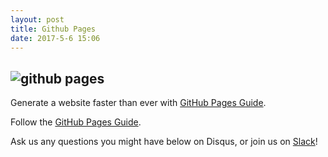 ```yaml
---
layout: post
title: Github Pages
date: 2017-5-6 15:06
---
```

![github pages](http://i.imgur.com/ofxzj7Q.png)
------
Generate a website faster than ever with [GitHub Pages Guide](https://pages.github.com/).

Follow the [GitHub Pages Guide](https://pages.github.com/).

Ask us any questions you might have below on Disqus, or join us on [Slack](https://publicslack.com/slacks/taut-tech/invites/new)!
